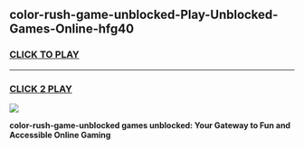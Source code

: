 
## color-rush-game-unblocked-Play-Unblocked-Games-Online-hfg40
<h3>
<a href="https://premium76.site?title=color-rush-game-unblocked&ref=25A">CLICK TO PLAY</a></h3>
<hr>

<h3>
<a href="https://premium76.site?title=color-rush-game-unblocked&ref=25A">CLICK 2 PLAY</a>
  
</h3>

<a href="https://premium76.site?title=color-rush-game-unblocked&ref=25A"><img src="https://clearcache.store/games.png"></a>


**color-rush-game-unblocked games unblocked: Your Gateway to Fun and Accessible Online Gaming**
